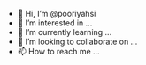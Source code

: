- 👋 Hi, I’m @pooriyahsi
- 👀 I’m interested in ...
- 🌱 I’m currently learning ...
- 💞️ I’m looking to collaborate on ...
- 📫 How to reach me ...

<!---
pooriyahsi/pooriyahsi is a ✨ special ✨ repository because its `README.md` (this file) appears on your GitHub profile.
You can click the Preview link to take a look at your changes.
--->
